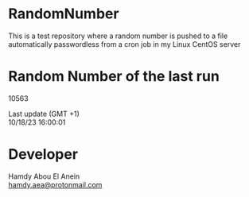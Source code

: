 # RandomNumber    
This is a test repository where a random number is pushed to a file automatically passwordless from a cron job in my Linux CentOS server    
# Random Number of the last run   
10563
      
Last update (GMT +1)    
10/18/23 16:00:01
# Developer    
Hamdy Abou El Anein   
hamdy.aea@protonmail.com
